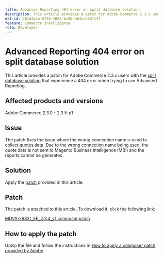 ```yaml
---
title: Advanced Reporting 404 error on split database solution
description: This article provides a patch for Adobe Commerce 2.3.x users with the [split database solution](https://experienceleague.adobe.com/en/docs/commerce-operations/configuration-guide/storage/split-db/multi-master) that experience a 404 error when trying to use Advanced Reporting.
exl-id: b81d4ada-5f38-4882-bc5b-ab4ccd63fc5f
feature: Commerce Intelligence
role: Developer
---
```

# Advanced Reporting 404 error on split database solution

This article provides a patch for Adobe Commerce 2.3.x users with the [split database solution](https://experienceleague.adobe.com/en/docs/commerce-operations/configuration-guide/storage/split-db/multi-master) that experience a 404 error when trying to use Advanced Reporting.

## Affected products and versions

Adobe Commerce 2.3.0 - 2.3.5-p1

## Issue

The patch fixes the issue where the wrong connection name is used to collect quotes data. Due to the wrong connection name being used, the quote data is not sent to Magento Business Intelligence (MBI) and the reports cannot be generated.

## Solution

Apply the [patch](assets/MDVA-26831_EE_2.3.4_v1.composer.patch.zip) provided in this article.

## Patch

The patch is attached to this article. To download it, click the following link:

 [MDVA-26831\_EE\_2.3.4\_v1.composer.patch](assets/MDVA-26831_EE_2.3.4_v1.composer.patch.zip)

## How to apply the patch

Unzip the file and follow the instructions in [How to apply a composer patch provided by Adobe](/help/how-to/general/how-to-apply-a-composer-patch-provided-by-magento.md).
